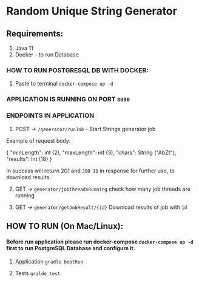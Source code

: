 # Random Unique String Generator
## Requirements:
1) Java 11
2) Docker - to run Database
### HOW TO RUN POSTGRESQL DB WITH DOCKER:
1) Paste to terminal `docker-compose up -d`
### APPLICATION IS RUNNING ON PORT `8080`
### ENDPOINTS IN APPLICATION
1) POST -> `/generator/runJob` - Start Strings generator job

Example of request body:

{
   "minLength": int (2),
   "maxLength": int (3),
   "chars": String ("AbZt"),
   "results": int (18)
}

In success will return 201 and `JOB ID` in response for further use, to download results.

2) GET -> `generator/jobThreadsRunning` check how many job threads are running


3) GET -> `generator/getJobResult/{id}` Download results of job with `id`

## HOW TO RUN (On Mac/Linux):

#### Before run application please run docker-compose `docker-compose up -d` first to run PostgreSQL Database and configure it.

1) Application `gradle bootRun`

3) Tests `gralde test`
